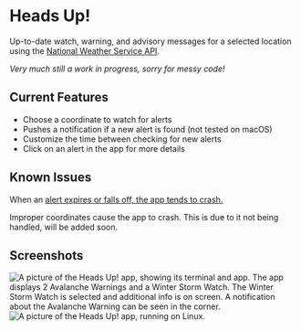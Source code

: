 # Heads Up!
Up-to-date watch, warning, and advisory messages for a selected location using the [National Weather Service API](https://www.weather.gov/documentation/services-web-api).

*Very much still a work in progress, sorry for messy code!*

## Current Features

- Choose a coordinate to watch for alerts
- Pushes a notification if a new alert is found (not tested on macOS)
- Customize the time between checking for new alerts
- Click on an alert in the app for more details

## Known Issues

When an [alert expires or falls off, the app tends to crash.](https://github.com/spikeyscout/headsup/issues/1)

Improper coordinates cause the app to crash. This is due to it not being handled, will be added soon.

## Screenshots

![A picture of the Heads Up! app, showing its terminal and app. The app displays 2 Avalanche Warnings and a Winter Storm Watch. The Winter Storm Watch is selected and additional info is on screen. A notification about the Avalanche Warning can be seen in the corner.](https://raw.githubusercontent.com/spikeyscout/headsup/2b2ad11f2dc583d69bde8a0b6c8b356fc77b4a82/img/img1.png)
![A picture of the Heads Up! app, running on Linux.](https://github.com/spikeyscout/headsup/blob/main/img/img2.png?raw=true)
